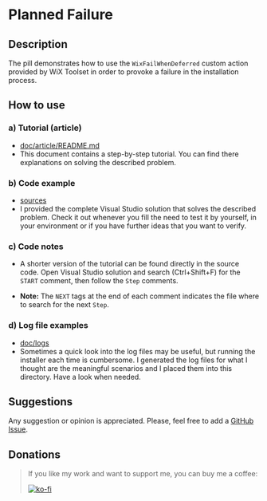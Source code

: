 # Planned Failure

## Description

The pill demonstrates how to use the `WixFailWhenDeferred` custom action provided by WiX Toolset in order to provoke a failure in the installation process.

## How to use

### a) Tutorial (article)

-  [doc/article/README.md](doc/article/README.md)
- This document contains a step-by-step tutorial. You can find there explanations on solving the described problem.

### b) Code example

- [sources](sources)
- I provided the complete Visual Studio solution that solves the described problem. Check it out whenever you fill the need to test it by yourself, in your environment or if you have further ideas that you want to verify.

### c) Code notes

- A shorter version of the tutorial can be found directly in the source code. Open Visual Studio solution and search (Ctrl+Shift+F) for the `START` comment, then follow the `Step` comments.

- **Note:** The `NEXT` tags at the end of each comment indicates the file where to search for the next `Step`.

### d) Log file examples

- [doc/logs](doc/logs)
- Sometimes a quick look into the log files may be useful, but running the installer each time is cumbersome. I generated the log files for what I thought are the meaningful scenarios and I placed them into this directory. Have a look when needed.

## Suggestions

Any suggestion or opinion is appreciated. Please, feel free to add a [GitHub Issue](https://github.com/WiX-Toolset-Pills-15mg/Planned-Failure/issues/new?assignees=&labels=&template=feature_request.md&title=).

## Donations

> If you like my work and want to support me, you can buy me a coffee:
>
> [![ko-fi](https://www.ko-fi.com/img/githubbutton_sm.svg)](https://ko-fi.com/Y8Y62EZ8H)

